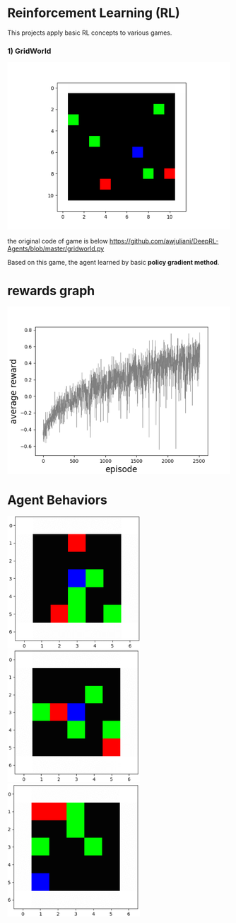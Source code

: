 # **Reinforcement Learning (RL)**

This projects apply basic RL concepts to various games.
### **1) GridWorld**  
![img GridWorld](/GridWorld.png)  
  
the original code of game is below
https://github.com/awjuliani/DeepRL-Agents/blob/master/gridworld.py

Based on this game, the agent learned by basic **policy gradient method**.

# rewards graph

![img PG_reward_graph](/PG_reward_graph.png)  

# Agent Behaviors

<p flaot="left">
<img src="/agent1.gif" width="300"    />
<img src="/agent2.gif" width="300"    />
<img src="/agent3.gif" width="300"   />
<p/>  

